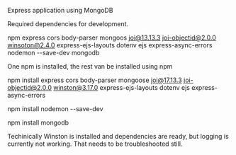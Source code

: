 Express application using MongoDB

Required dependencies for development.

npm
express
cors
body-parser
mongoos
joi@13.13.3
joi-objectid@2.0.0
winsoton@2.4.0
express-ejs-layouts
dotenv
ejs
express-async-errors
nodemon --save-dev
mongodb


One npm is installed, the rest van be installed using npm

npm install express cors body-parser mongoose joi@17.13.3 joi-objectid@2.0.0 winston@3.17.0 express-ejs-layouts dotenv ejs express-async-errors

npm install nodemon --save-dev

npm install mongodb

Techinically Winston is installed and dependencies are ready, but logging is currently not working. That needs to be troubleshooted still. 

